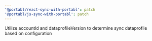 ```yaml
---
'@portabl/react-sync-with-portabl': patch
'@portabl/js-sync-with-portabl': patch
---
```


Utilize accountId and dataprofileVersion to determine sync dataprofile based on configuration
